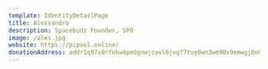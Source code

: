 ```yaml
---
template: IdentityDetailPage
title: Alessandro 
description: Spacebudz Founder, SPO
image: /ales.jpg
website: https://pipool.online/
donationAddress: addr1q97x8rfnkw4pmdgnwjzavl8jvg77tuy6wn3wm90x9emwgj8nhh356yzp7k3qwmhe4fk0g5u6kx5ka4rz5qcq4j7mvh2sg67tj5
---
```




<YoutubeVideo url="https://www.youtube.com/watch?v=IxlL3RA3UyI&t=1s"/>
